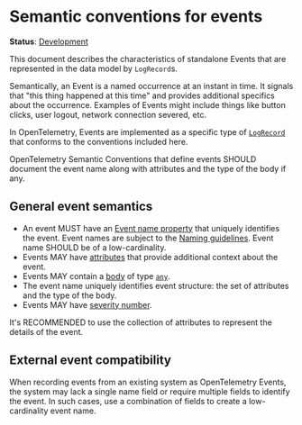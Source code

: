 <!--- Hugo front matter used to generate the website version of this page:
linkTitle: Events
aliases: [events-general]
--->

# Semantic conventions for events

**Status**: [Development][DocumentStatus]

This document describes the characteristics of standalone Events that are represented
in the data model by `LogRecord`s.

Semantically, an Event is a named occurrence at an instant in time. It signals that
"this thing happened at this time" and provides additional specifics about the occurrence.
Examples of Events might include things like button clicks, user logout,
network connection severed, etc.

In OpenTelemetry, Events are implemented as a specific type of [`LogRecord`](https://github.com/open-telemetry/opentelemetry-specification/blob/v1.50.0/specification/logs/api.md) that conforms to the conventions included here.

OpenTelemetry Semantic Conventions that define events SHOULD document the event name along
with attributes and the type of the body if any.

## General event semantics

- An event MUST have an [Event name property](https://github.com/open-telemetry/opentelemetry-specification/blob/v1.49.0/specification/logs/data-model.md#field-eventname)
  that uniquely identifies the event. Event names are subject to the [Naming guidelines](/docs/general/naming.md). Event name SHOULD be of a low-cardinality.
- Events MAY have [attributes](https://github.com/open-telemetry/opentelemetry-specification/blob/v1.49.0/specification/logs/data-model.md#field-attributes)
  that provide additional context about the event.
- Events MAY contain a [body](https://github.com/open-telemetry/opentelemetry-specification/blob/v1.49.0/specification/logs/data-model.md#field-body) of type [`any`](https://github.com/open-telemetry/opentelemetry-specification/tree/v1.49.0/specification/logs/data-model.md#type-any).
- The event name uniquely identifies event structure: the set of attributes and
  the type of the body.
- Events MAY have [severity number](https://github.com/open-telemetry/opentelemetry-specification/blob/v1.49.0/specification/logs/data-model.md#field-severitynumber).

It's RECOMMENDED to use the collection of attributes to represent the details of
the event.

<!-- Body use cases are not clear - see https://github.com/open-telemetry/semantic-conventions/issues/1651 for the context.-->

## External event compatibility

When recording events from an existing system as OpenTelemetry Events, the system
may lack a single name field or require multiple fields to identify the event.
In such cases, use a combination of fields to create a low-cardinality event name.

[DocumentStatus]: https://opentelemetry.io/docs/specs/otel/document-status
